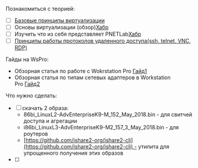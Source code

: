 Познакомиться с теорией:
- [ ] [Базовые принципы виртуализации](https://zvlb.github.io/blog/virtualization/)
- [ ] Основы виртуализации (обзор)[Хабр](https://habr.com/ru/articles/657677/)
- [ ] Изучить что из себя представляет PNETLab[Хабр](https://habr.com/ru/articles/916662/)
- [ ] [Принципы работы протоколов удаленного доступа(ssh, telnet, VNC, RDP)](https://tsplus.net/ru/advanced-security/blog/which-protocol-adds-security-to-remote-connections/)

Гайды на WsPro:
- Обзорная статья по работе с Wokrstation Pro [Гайд1](https://remontka.pro/vmware-workstation/)
- Обзорная статья по типам сетевых адаптеров в Workstation Pro [Гайд2](https://serverspace.ru/support/help/vmware-workstation-nastrojka-seti/?utm_source=google.com&utm_medium=organic&utm_campaign=google.com&utm_referrer=google.com)

Что нужно сделать: 
- [ ] скачать 2 образа:
	- 86bi_LinuxL2-AdvEnterpriseK9-M_152_May_2018.bin - для свитчей доступа и агрегации
	- i86bi_LinuxL3-AdvEnterpriseK9-M2_157_3_May_2018.bin - для роутеров
	- [https://github.com/ishare2-org/ishare2-cli](https://github.com/ishare2-org/ishare2-cli) - утилита для упрощенного получения этих образов
- [ ] 